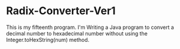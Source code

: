 # Radix-Converter-Ver1
This is my fifteenth program. I'm Writing a Java program to convert a decimal number to hexadecimal number without using the  Integer.toHexString(num) method.
